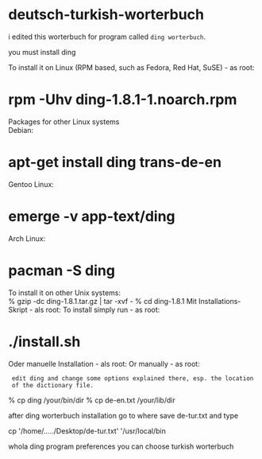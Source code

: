 # deutsch-turkish-worterbuch
i edited this worterbuch for program called `ding worterbuch`.

you must install  ding 

To install it on Linux (RPM based, such as Fedora, Red Hat, SuSE) - as root:
   # rpm -Uhv ding-1.8.1-1.noarch.rpm
Packages for other Linux systems	
Debian:
   # apt-get install ding trans-de-en
Gentoo Linux: 
   # emerge -v app-text/ding
Arch Linux: 
   # pacman -S ding
To install it on other Unix systems: 	
   % gzip -dc ding-1.8.1.tar.gz | tar -xvf -
   % cd ding-1.8.1
Mit Installations-Skript - als root: 	To install simply run - as root:
   # ./install.sh
Oder manuelle Installation - als root: 	Or manually - as root:

     edit ding and change some options explained there, esp. the location
     of the dictionary file.
   % cp ding /your/bin/dir
   % cp de-en.txt /your/lib/dir
   
   after ding worterbuch installation go to where save de-tur.txt   and type 
   
   cp '/home/...../Desktop/de-tur.txt' '/usr/local/bin

whola ding  program preferences you can choose turkish worterbuch

